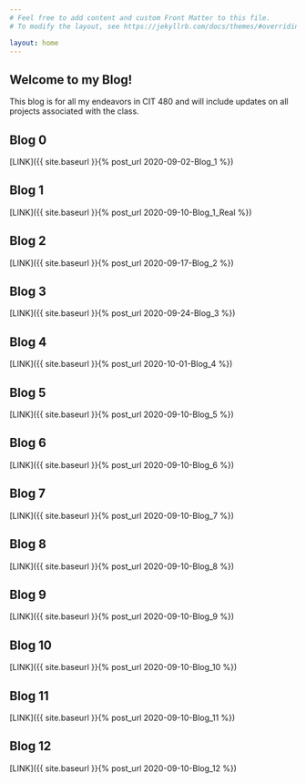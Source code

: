 ```yaml
---
# Feel free to add content and custom Front Matter to this file.
# To modify the layout, see https://jekyllrb.com/docs/themes/#overriding-theme-defaults

layout: home
---
```


<h2>Welcome to my Blog!</h2>
This blog is for all my endeavors in CIT 480 and will include updates on all projects associated with the class.

<h2>Blog 0</h2>
[LINK]({{ site.baseurl }}{% post_url 2020-09-02-Blog_1 %})
<h2>Blog 1</h2>
[LINK]({{ site.baseurl }}{% post_url 2020-09-10-Blog_1_Real %})
<h2>Blog 2</h2>
[LINK]({{ site.baseurl }}{% post_url 2020-09-17-Blog_2 %})
<h2>Blog 3</h2>
[LINK]({{ site.baseurl }}{% post_url 2020-09-24-Blog_3 %})
<h2>Blog 4</h2>
[LINK]({{ site.baseurl }}{% post_url 2020-10-01-Blog_4 %})
<h2>Blog 5</h2>
[LINK]({{ site.baseurl }}{% post_url 2020-09-10-Blog_5 %})
<h2>Blog 6</h2>
[LINK]({{ site.baseurl }}{% post_url 2020-09-10-Blog_6 %})
<h2>Blog 7</h2>
[LINK]({{ site.baseurl }}{% post_url 2020-09-10-Blog_7 %})
<h2>Blog 8</h2>
[LINK]({{ site.baseurl }}{% post_url 2020-09-10-Blog_8 %})
<h2>Blog 9</h2>
[LINK]({{ site.baseurl }}{% post_url 2020-09-10-Blog_9 %})
<h2>Blog 10</h2>
[LINK]({{ site.baseurl }}{% post_url 2020-09-10-Blog_10 %})
<h2>Blog 11</h2>
[LINK]({{ site.baseurl }}{% post_url 2020-09-10-Blog_11 %})
<h2>Blog 12</h2>
[LINK]({{ site.baseurl }}{% post_url 2020-09-10-Blog_12 %})